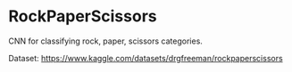 # RockPaperScissors
CNN for classifying rock, paper, scissors categories.

Dataset: https://www.kaggle.com/datasets/drgfreeman/rockpaperscissors
